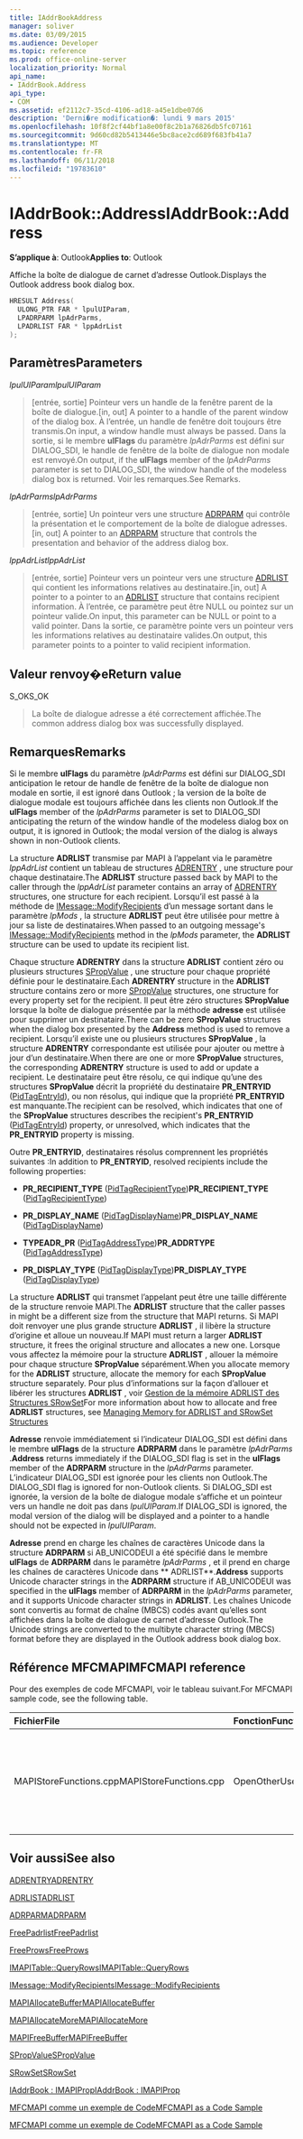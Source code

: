 ```yaml
---
title: IAddrBookAddress
manager: soliver
ms.date: 03/09/2015
ms.audience: Developer
ms.topic: reference
ms.prod: office-online-server
localization_priority: Normal
api_name:
- IAddrBook.Address
api_type:
- COM
ms.assetid: ef2112c7-35cd-4106-ad18-a45e1dbe07d6
description: 'Derni�re modification�: lundi 9 mars 2015'
ms.openlocfilehash: 10f8f2cf44bf1a8e00f8c2b1a76826db5fc07161
ms.sourcegitcommit: 9d60cd82b5413446e5bc8ace2cd689f683fb41a7
ms.translationtype: MT
ms.contentlocale: fr-FR
ms.lasthandoff: 06/11/2018
ms.locfileid: "19783610"
---
```

# <a name="iaddrbookaddress"></a><span data-ttu-id="0e5f0-103">IAddrBook::Address</span><span class="sxs-lookup"><span data-stu-id="0e5f0-103">IAddrBook::Address</span></span>

  
  
<span data-ttu-id="0e5f0-104">**S’applique à**: Outlook</span><span class="sxs-lookup"><span data-stu-id="0e5f0-104">**Applies to**: Outlook</span></span> 
  
<span data-ttu-id="0e5f0-105">Affiche la boîte de dialogue de carnet d’adresse Outlook.</span><span class="sxs-lookup"><span data-stu-id="0e5f0-105">Displays the Outlook address book dialog box.</span></span> 
  
```cpp
HRESULT Address(
  ULONG_PTR FAR * lpulUIParam,
  LPADRPARM lpAdrParms,
  LPADRLIST FAR * lppAdrList
);
```

## <a name="parameters"></a><span data-ttu-id="0e5f0-106">Paramètres</span><span class="sxs-lookup"><span data-stu-id="0e5f0-106">Parameters</span></span>

 <span data-ttu-id="0e5f0-107">_lpulUIParam_</span><span class="sxs-lookup"><span data-stu-id="0e5f0-107">_lpulUIParam_</span></span>
  
> <span data-ttu-id="0e5f0-108">[entrée, sortie] Pointeur vers un handle de la fenêtre parent de la boîte de dialogue.</span><span class="sxs-lookup"><span data-stu-id="0e5f0-108">[in, out] A pointer to a handle of the parent window of the dialog box.</span></span> <span data-ttu-id="0e5f0-109">À l’entrée, un handle de fenêtre doit toujours être transmis.</span><span class="sxs-lookup"><span data-stu-id="0e5f0-109">On input, a window handle must always be passed.</span></span> <span data-ttu-id="0e5f0-110">Dans la sortie, si le membre **ulFlags** du paramètre _lpAdrParms_ est défini sur DIALOG_SDI, le handle de fenêtre de la boîte de dialogue non modale est renvoyé.</span><span class="sxs-lookup"><span data-stu-id="0e5f0-110">On output, if the **ulFlags** member of the  _lpAdrParms_ parameter is set to DIALOG_SDI, the window handle of the modeless dialog box is returned.</span></span> <span data-ttu-id="0e5f0-111">Voir les remarques.</span><span class="sxs-lookup"><span data-stu-id="0e5f0-111">See Remarks.</span></span> 
    
 <span data-ttu-id="0e5f0-112">_lpAdrParms_</span><span class="sxs-lookup"><span data-stu-id="0e5f0-112">_lpAdrParms_</span></span>
  
> <span data-ttu-id="0e5f0-113">[entrée, sortie] Un pointeur vers une structure [ADRPARM](adrparm.md) qui contrôle la présentation et le comportement de la boîte de dialogue adresses.</span><span class="sxs-lookup"><span data-stu-id="0e5f0-113">[in, out] A pointer to an [ADRPARM](adrparm.md) structure that controls the presentation and behavior of the address dialog box.</span></span> 
    
 <span data-ttu-id="0e5f0-114">_lppAdrList_</span><span class="sxs-lookup"><span data-stu-id="0e5f0-114">_lppAdrList_</span></span>
  
> <span data-ttu-id="0e5f0-115">[entrée, sortie] Pointeur vers un pointeur vers une structure [ADRLIST](adrlist.md) qui contient les informations relatives au destinataire.</span><span class="sxs-lookup"><span data-stu-id="0e5f0-115">[in, out] A pointer to a pointer to an [ADRLIST](adrlist.md) structure that contains recipient information.</span></span> <span data-ttu-id="0e5f0-116">À l’entrée, ce paramètre peut être NULL ou pointez sur un pointeur valide.</span><span class="sxs-lookup"><span data-stu-id="0e5f0-116">On input, this parameter can be NULL or point to a valid pointer.</span></span> <span data-ttu-id="0e5f0-117">Dans la sortie, ce paramètre pointe vers un pointeur vers les informations relatives au destinataire valides.</span><span class="sxs-lookup"><span data-stu-id="0e5f0-117">On output, this parameter points to a pointer to valid recipient information.</span></span> 
    
## <a name="return-value"></a><span data-ttu-id="0e5f0-118">Valeur renvoy�e</span><span class="sxs-lookup"><span data-stu-id="0e5f0-118">Return value</span></span>

<span data-ttu-id="0e5f0-119">S_OK</span><span class="sxs-lookup"><span data-stu-id="0e5f0-119">S_OK</span></span> 
  
> <span data-ttu-id="0e5f0-120">La boîte de dialogue adresse a été correctement affichée.</span><span class="sxs-lookup"><span data-stu-id="0e5f0-120">The common address dialog box was successfully displayed.</span></span>
    
## <a name="remarks"></a><span data-ttu-id="0e5f0-121">Remarques</span><span class="sxs-lookup"><span data-stu-id="0e5f0-121">Remarks</span></span>

<span data-ttu-id="0e5f0-122">Si le membre **ulFlags** du paramètre _lpAdrParms_ est défini sur DIALOG_SDI anticipation le retour de handle de fenêtre de la boîte de dialogue non modale en sortie, il est ignoré dans Outlook ; la version de la boîte de dialogue modale est toujours affichée dans les clients non Outlook.</span><span class="sxs-lookup"><span data-stu-id="0e5f0-122">If the **ulFlags** member of the  _lpAdrParms_ parameter is set to DIALOG_SDI anticipating the return of the window handle of the modeless dialog box on output, it is ignored in Outlook; the modal version of the dialog is always shown in non-Outlook clients.</span></span> 
  
<span data-ttu-id="0e5f0-123">La structure **ADRLIST** transmise par MAPI à l’appelant via le paramètre _lppAdrList_ contient un tableau de structures [ADRENTRY](adrentry.md) , une structure pour chaque destinataire.</span><span class="sxs-lookup"><span data-stu-id="0e5f0-123">The **ADRLIST** structure passed back by MAPI to the caller through the  _lppAdrList_ parameter contains an array of [ADRENTRY](adrentry.md) structures, one structure for each recipient.</span></span> <span data-ttu-id="0e5f0-124">Lorsqu’il est passé à la méthode de [IMessage::ModifyRecipients](imessage-modifyrecipients.md) d’un message sortant dans le paramètre _lpMods_ , la structure **ADRLIST** peut être utilisée pour mettre à jour sa liste de destinataires.</span><span class="sxs-lookup"><span data-stu-id="0e5f0-124">When passed to an outgoing message's [IMessage::ModifyRecipients](imessage-modifyrecipients.md) method in the  _lpMods_ parameter, the **ADRLIST** structure can be used to update its recipient list.</span></span> 
  
<span data-ttu-id="0e5f0-125">Chaque structure **ADRENTRY** dans la structure **ADRLIST** contient zéro ou plusieurs structures [SPropValue](spropvalue.md) , une structure pour chaque propriété définie pour le destinataire.</span><span class="sxs-lookup"><span data-stu-id="0e5f0-125">Each **ADRENTRY** structure in the **ADRLIST** structure contains zero or more [SPropValue](spropvalue.md) structures, one structure for every property set for the recipient.</span></span> <span data-ttu-id="0e5f0-126">Il peut être zéro structures **SPropValue** lorsque la boîte de dialogue présentée par la méthode **adresse** est utilisée pour supprimer un destinataire.</span><span class="sxs-lookup"><span data-stu-id="0e5f0-126">There can be zero **SPropValue** structures when the dialog box presented by the **Address** method is used to remove a recipient.</span></span> <span data-ttu-id="0e5f0-127">Lorsqu’il existe une ou plusieurs structures **SPropValue** , la structure **ADRENTRY** correspondante est utilisée pour ajouter ou mettre à jour d’un destinataire.</span><span class="sxs-lookup"><span data-stu-id="0e5f0-127">When there are one or more **SPropValue** structures, the corresponding **ADRENTRY** structure is used to add or update a recipient.</span></span> <span data-ttu-id="0e5f0-128">Le destinataire peut être résolu, ce qui indique qu’une des structures **SPropValue** décrit la propriété du destinataire **PR_ENTRYID** ([PidTagEntryId](pidtagentryid-canonical-property.md)), ou non résolus, qui indique que la propriété **PR_ENTRYID** est manquante.</span><span class="sxs-lookup"><span data-stu-id="0e5f0-128">The recipient can be resolved, which indicates that one of the **SPropValue** structures describes the recipient's **PR_ENTRYID** ([PidTagEntryId](pidtagentryid-canonical-property.md)) property, or unresolved, which indicates that the **PR_ENTRYID** property is missing.</span></span> 
  
<span data-ttu-id="0e5f0-129">Outre **PR_ENTRYID**, destinataires résolus comprennent les propriétés suivantes :</span><span class="sxs-lookup"><span data-stu-id="0e5f0-129">In addition to **PR_ENTRYID**, resolved recipients include the following properties:</span></span>
  
- <span data-ttu-id="0e5f0-130">**PR_RECIPIENT_TYPE** ([PidTagRecipientType](pidtagrecipienttype-canonical-property.md))</span><span class="sxs-lookup"><span data-stu-id="0e5f0-130">**PR_RECIPIENT_TYPE** ([PidTagRecipientType](pidtagrecipienttype-canonical-property.md))</span></span>
    
- <span data-ttu-id="0e5f0-131">**PR_DISPLAY_NAME** ([PidTagDisplayName](pidtagdisplayname-canonical-property.md))</span><span class="sxs-lookup"><span data-stu-id="0e5f0-131">**PR_DISPLAY_NAME** ([PidTagDisplayName](pidtagdisplayname-canonical-property.md))</span></span>
    
- <span data-ttu-id="0e5f0-132">**TYPEADR_PR** ([PidTagAddressType](pidtagaddresstype-canonical-property.md))</span><span class="sxs-lookup"><span data-stu-id="0e5f0-132">**PR_ADDRTYPE** ([PidTagAddressType](pidtagaddresstype-canonical-property.md))</span></span>
    
- <span data-ttu-id="0e5f0-133">**PR_DISPLAY_TYPE** ([PidTagDisplayType](pidtagdisplaytype-canonical-property.md))</span><span class="sxs-lookup"><span data-stu-id="0e5f0-133">**PR_DISPLAY_TYPE** ([PidTagDisplayType](pidtagdisplaytype-canonical-property.md))</span></span>
    
<span data-ttu-id="0e5f0-134">La structure **ADRLIST** qui transmet l’appelant peut être une taille différente de la structure renvoie MAPI.</span><span class="sxs-lookup"><span data-stu-id="0e5f0-134">The **ADRLIST** structure that the caller passes in might be a different size from the structure that MAPI returns.</span></span> <span data-ttu-id="0e5f0-135">Si MAPI doit renvoyer une plus grande structure **ADRLIST** , il libère la structure d’origine et alloue un nouveau.</span><span class="sxs-lookup"><span data-stu-id="0e5f0-135">If MAPI must return a larger **ADRLIST** structure, it frees the original structure and allocates a new one.</span></span> <span data-ttu-id="0e5f0-136">Lorsque vous affectez la mémoire pour la structure **ADRLIST** , allouer la mémoire pour chaque structure **SPropValue** séparément.</span><span class="sxs-lookup"><span data-stu-id="0e5f0-136">When you allocate memory for the **ADRLIST** structure, allocate the memory for each **SPropValue** structure separately.</span></span> <span data-ttu-id="0e5f0-137">Pour plus d’informations sur la façon d’allouer et libérer les structures **ADRLIST** , voir [Gestion de la mémoire ADRLIST des Structures SRowSet](managing-memory-for-adrlist-and-srowset-structures.md)</span><span class="sxs-lookup"><span data-stu-id="0e5f0-137">For more information about how to allocate and free **ADRLIST** structures, see [Managing Memory for ADRLIST and SRowSet Structures](managing-memory-for-adrlist-and-srowset-structures.md)</span></span>
  
 <span data-ttu-id="0e5f0-138">**Adresse** renvoie immédiatement si l’indicateur DIALOG_SDI est défini dans le membre **ulFlags** de la structure **ADRPARM** dans le paramètre _lpAdrParms_ .</span><span class="sxs-lookup"><span data-stu-id="0e5f0-138">**Address** returns immediately if the DIALOG_SDI flag is set in the **ulFlags** member of the **ADRPARM** structure in the  _lpAdrParms_ parameter.</span></span> <span data-ttu-id="0e5f0-139">L’indicateur DIALOG_SDI est ignorée pour les clients non Outlook.</span><span class="sxs-lookup"><span data-stu-id="0e5f0-139">The DIALOG_SDI flag is ignored for non-Outlook clients.</span></span> <span data-ttu-id="0e5f0-140">Si DIALOG_SDI est ignorée, la version de la boîte de dialogue modale s’affiche et un pointeur vers un handle ne doit pas dans _lpulUIParam_.</span><span class="sxs-lookup"><span data-stu-id="0e5f0-140">If DIALOG_SDI is ignored, the modal version of the dialog will be displayed and a pointer to a handle should not be expected in  _lpulUIParam_.</span></span>
  
 <span data-ttu-id="0e5f0-141">**Adresse** prend en charge les chaînes de caractères Unicode dans la structure **ADRPARM** si AB_UNICODEUI a été spécifié dans le membre **ulFlags** de **ADRPARM** dans le paramètre _lpAdrParms_ , et il prend en charge les chaînes de caractères Unicode dans ** ADRLIST**.</span><span class="sxs-lookup"><span data-stu-id="0e5f0-141">**Address** supports Unicode character strings in the **ADRPARM** structure if AB_UNICODEUI was specified in the **ulFlags** member of **ADRPARM** in the  _lpAdrParms_ parameter, and it supports Unicode character strings in **ADRLIST**.</span></span> <span data-ttu-id="0e5f0-142">Les chaînes Unicode sont convertis au format de chaîne (MBCS) codés avant qu’elles sont affichées dans la boîte de dialogue de carnet d’adresse Outlook.</span><span class="sxs-lookup"><span data-stu-id="0e5f0-142">The Unicode strings are converted to the multibyte character string (MBCS) format before they are displayed in the Outlook address book dialog box.</span></span>
  
## <a name="mfcmapi-reference"></a><span data-ttu-id="0e5f0-143">Référence MFCMAPI</span><span class="sxs-lookup"><span data-stu-id="0e5f0-143">MFCMAPI reference</span></span>

<span data-ttu-id="0e5f0-144">Pour des exemples de code MFCMAPI, voir le tableau suivant.</span><span class="sxs-lookup"><span data-stu-id="0e5f0-144">For MFCMAPI sample code, see the following table.</span></span>
  
|<span data-ttu-id="0e5f0-145">**Fichier**</span><span class="sxs-lookup"><span data-stu-id="0e5f0-145">**File**</span></span>|<span data-ttu-id="0e5f0-146">**Fonction**</span><span class="sxs-lookup"><span data-stu-id="0e5f0-146">**Function**</span></span>|<span data-ttu-id="0e5f0-147">**Commentaire**</span><span class="sxs-lookup"><span data-stu-id="0e5f0-147">**Comment**</span></span>|
|:-----|:-----|:-----|
|<span data-ttu-id="0e5f0-148">MAPIStoreFunctions.cpp</span><span class="sxs-lookup"><span data-stu-id="0e5f0-148">MAPIStoreFunctions.cpp</span></span>  <br/> |<span data-ttu-id="0e5f0-149">OpenOtherUsersMailboxFromGal</span><span class="sxs-lookup"><span data-stu-id="0e5f0-149">OpenOtherUsersMailboxFromGal</span></span>  <br/> |<span data-ttu-id="0e5f0-150">MFCMAPI utilise la méthode **adresse** pour autoriser l’utilisateur à sélectionner les boîtes aux lettres à ouvrir.</span><span class="sxs-lookup"><span data-stu-id="0e5f0-150">MFCMAPI uses the **Address** method to allow the user to select which mailbox to open.</span></span>  <br/> |
   
## <a name="see-also"></a><span data-ttu-id="0e5f0-151">Voir aussi</span><span class="sxs-lookup"><span data-stu-id="0e5f0-151">See also</span></span>



[<span data-ttu-id="0e5f0-152">ADRENTRY</span><span class="sxs-lookup"><span data-stu-id="0e5f0-152">ADRENTRY</span></span>](adrentry.md)
  
[<span data-ttu-id="0e5f0-153">ADRLIST</span><span class="sxs-lookup"><span data-stu-id="0e5f0-153">ADRLIST</span></span>](adrlist.md)
  
[<span data-ttu-id="0e5f0-154">ADRPARM</span><span class="sxs-lookup"><span data-stu-id="0e5f0-154">ADRPARM</span></span>](adrparm.md)
  
[<span data-ttu-id="0e5f0-155">FreePadrlist</span><span class="sxs-lookup"><span data-stu-id="0e5f0-155">FreePadrlist</span></span>](freepadrlist.md)
  
[<span data-ttu-id="0e5f0-156">FreeProws</span><span class="sxs-lookup"><span data-stu-id="0e5f0-156">FreeProws</span></span>](freeprows.md)
  
[<span data-ttu-id="0e5f0-157">IMAPITable::QueryRows</span><span class="sxs-lookup"><span data-stu-id="0e5f0-157">IMAPITable::QueryRows</span></span>](imapitable-queryrows.md)
  
[<span data-ttu-id="0e5f0-158">IMessage::ModifyRecipients</span><span class="sxs-lookup"><span data-stu-id="0e5f0-158">IMessage::ModifyRecipients</span></span>](imessage-modifyrecipients.md)
  
[<span data-ttu-id="0e5f0-159">MAPIAllocateBuffer</span><span class="sxs-lookup"><span data-stu-id="0e5f0-159">MAPIAllocateBuffer</span></span>](mapiallocatebuffer.md)
  
[<span data-ttu-id="0e5f0-160">MAPIAllocateMore</span><span class="sxs-lookup"><span data-stu-id="0e5f0-160">MAPIAllocateMore</span></span>](mapiallocatemore.md)
  
[<span data-ttu-id="0e5f0-161">MAPIFreeBuffer</span><span class="sxs-lookup"><span data-stu-id="0e5f0-161">MAPIFreeBuffer</span></span>](mapifreebuffer.md)
  
[<span data-ttu-id="0e5f0-162">SPropValue</span><span class="sxs-lookup"><span data-stu-id="0e5f0-162">SPropValue</span></span>](spropvalue.md)
  
[<span data-ttu-id="0e5f0-163">SRowSet</span><span class="sxs-lookup"><span data-stu-id="0e5f0-163">SRowSet</span></span>](srowset.md)
  
[<span data-ttu-id="0e5f0-164">IAddrBook : IMAPIProp</span><span class="sxs-lookup"><span data-stu-id="0e5f0-164">IAddrBook : IMAPIProp</span></span>](iaddrbookimapiprop.md)


[<span data-ttu-id="0e5f0-165">MFCMAPI comme un exemple de Code</span><span class="sxs-lookup"><span data-stu-id="0e5f0-165">MFCMAPI as a Code Sample</span></span>](mfcmapi-as-a-code-sample.md)
  
[<span data-ttu-id="0e5f0-166">MFCMAPI comme un exemple de Code</span><span class="sxs-lookup"><span data-stu-id="0e5f0-166">MFCMAPI as a Code Sample</span></span>](mfcmapi-as-a-code-sample.md)


